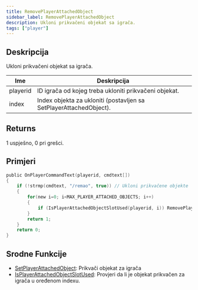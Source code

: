 ```yaml
---
title: RemovePlayerAttachedObject
sidebar_label: RemovePlayerAttachedObject
description: Ukloni prikvačeni objekat sa igrača.
tags: ["player"]
---
```


## Deskripcija

Ukloni prikvačeni objekat sa igrača.

| Ime      | Deskripcija                                                        |
| -------- | ------------------------------------------------------------------ |
| playerid | ID igrača od kojeg treba ukloniti prikvačeni objekat.              |
| index    | Index objekta za ukloniti (postavljen sa SetPlayerAttachedObject). |

## Returns

1 uspješno, 0 pri grešci.

## Primjeri

```c
public OnPlayerCommandText(playerid, cmdtext[])
{
    if (!strmp(cmdtext, "/remao", true)) // Ukloni prikvačene objekte
    {
        for(new i=0; i<MAX_PLAYER_ATTACHED_OBJECTS; i++)
        {
            if (IsPlayerAttachedObjectSlotUsed(playerid, i)) RemovePlayerAttachedObject(playerid, i);
        }
        return 1;
    }
    return 0;
}
```

## Srodne Funkcije

- [SetPlayerAttachedObject](SetPlayerAttachedObject): Prikvači objekat za igrača
- [IsPlayerAttachedObjectSlotUsed](IsPlayerAttachedObjectSlotUsed): Provjeri da li je objekat prikvačen za igrača u oređenom indexu.
